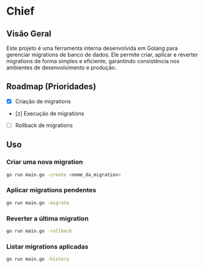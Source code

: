 # Chief

## Visão Geral

Este projeto é uma ferramenta interna desenvolvida em Golang para gerenciar migrations de banco de dados. Ele permite criar, aplicar e reverter migrations de forma simples e eficiente, garantindo consistência nos ambientes de desenvolvimento e produção.

## Roadmap (Prioridades)

- [x] Criação de migrations
- [z] Execução de migrations
- [ ] Rollback de migrations

## Uso

### Criar uma nova migration

```sh
go run main.go -create <nome_da_migration>
```

### Aplicar migrations pendentes

```sh
go run main.go -migrate
```

### Reverter a última migration

```sh
go run main.go -rollback
```

### Listar migrations aplicadas

```sh
go run main.go -history
```
